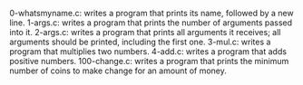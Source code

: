 0-whatsmyname.c: writes a program that prints its name, followed by a new line. 
1-args.c: writes a program that prints the number of arguments passed into it. 
2-args.c: writes a program that prints all arguments it receives; all arguments should be printed, including the first one. 
3-mul.c: writes a program that multiplies two numbers. 
4-add.c: writes a program that adds positive numbers. 
100-change.c: writes a program that prints the minimum number of coins to make change for an amount of money.
